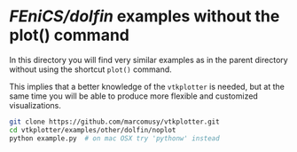 # _FEniCS/dolfin_ examples without the plot() command
In this directory you will find very similar examples as in the parent directory
without using the shortcut ``plot()`` command.

This implies that a better knowledge of the `vtkplotter` is needed, but at the same time
you will be able to produce more flexible and customized visualizations.
```bash
git clone https://github.com/marcomusy/vtkplotter.git
cd vtkplotter/examples/other/dolfin/noplot
python example.py  # on mac OSX try 'pythonw' instead
```
